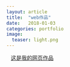 ```yaml
---
layout: article
title:  "web作品"
date:   2018-01-03
categories: portfolio 
image:
  teaser: light.png
---
```

    [这是我的网页作品]( https://yanxinshu.github.io/portfolio/branch/index.html)
